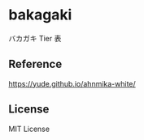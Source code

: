 # bakagaki

バカガキ Tier 表

## Reference

https://yude.github.io/ahnmika-white/

## License

MIT License

